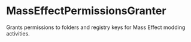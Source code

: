 # MassEffectPermissionsGranter
Grants permissions to folders and registry keys for Mass Effect modding activities.


